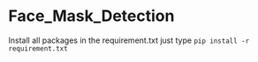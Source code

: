 # Face_Mask_Detection
Install all packages in the requirement.txt
just type `pip install -r requirement.txt`
